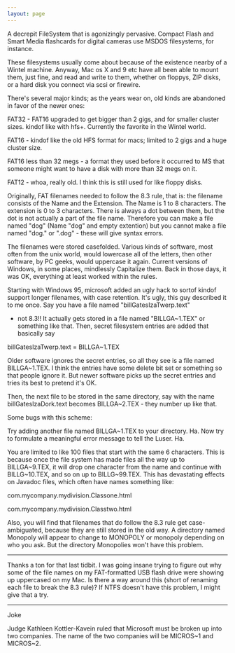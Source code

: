 ```yaml
---
layout: page
---
```




A decrepit FileSystem that is agonizingly pervasive.
Compact Flash and Smart Media flashcards for digital cameras use MSDOS filesystems, for instance.

These filesystems usually come about because of the existence nearby of a Wintel machine.
Anyway, Mac os X and 9 etc have all been able to mount them, just fine, and read and write to them,
whether on floppys, ZIP disks, or a hard disk you connect via scsi or firewire. 

There's several major kinds; as the years wear on, old kinds are abandoned in favor of the newer ones:

FAT32 - FAT16 upgraded to get bigger than 2 gigs, and for smaller cluster sizes.  kindof like with hfs+.
Currently the favorite in the Wintel world.

FAT16 - kindof like the old HFS format for macs; limited to 2 gigs and a huge cluster size.

FAT16 less than 32 megs - a format they used before it occurred to MS that someone might want to have a disk with more than 32 megs on it.

FAT12 - whoa, really old.  I think this is still used for like floppy disks.

Originally, FAT filenames needed to follow the 8.3 rule, that is: the filename consists of the Name and the
Extension.  The Name is 1 to 8 characters.  The extension is 0 to 3 characters.  There is always a
dot between them, but the dot is not actually a part of the file name. Therefore you can make a file named "dog" (Name "dog" and empty extention) but you cannot make a file named "dog." or ".dog" - these will give syntax errors.

The filenames were stored casefolded.  Various kinds of software, most often from the unix world,
would lowercase all of the letters, then other software, by PC geeks, would uppercase it again.
Current versions of Windows, in some places, mindlessly Capitalize them.
Back in those days, it was OK, everything at least worked within the rules.

Starting with Windows 95, microsoft added an ugly hack to sortof kindof support longer filenames, with case retention.  It's ugly, this guy described it to me once.  Say you have a file named "billGatesIzaTwerp.text"
- not 8.3!!  It actually gets stored in a file named "BILLGA~1.TEX" or something like that.  Then,
secret filesystem entries are added that basically say

billGatesIzaTwerp.text = BILLGA~1.TEX

Older software ignores the secret entries, so all they see is a file named BILLGA~1.TEX.
I think the entries have some delete bit set or something so that people ignore it.
But newer software picks up the secret entries and tries its best to pretend it's OK.

Then, the next file to be stored in the same directory, say with the name billGatesIzaDork.text
becomes BILLGA~2.TEX - they number up like that.

Some bugs with this scheme:

Try adding another file named BILLGA~1.TEX to your directory.  Ha.
Now try to formulate a meaningful error message to tell the Luser.  Ha.

You are limited to like 100 files that start with the same 6 characters.
This is because once the file system has made files all the way up to BILLGA~9.TEX, it will drop one character from the name and continue with BILLG~10.TEX, and so on up to BILLG~99.TEX.
This has devastating effects on Javadoc files, which often have names something like:

com.mycompany.mydivision.Classone.html

com.mycompany.mydivision.Classtwo.html

Also, you will find that filenames that do follow the 8.3 rule get case-ambiguated,
because they are still stored in the old way.
A directory named Monopoly will appear to change to MONOPOLY or monopoly
depending on who you ask.  But the directory Monopolies won't have this problem.

----

Thanks a ton for that last tidbit. I was going insane trying to figure out why some of the file names on my FAT-formatted USB flash drive were showing up uppercased on my Mac. Is there a way around this (short of renaming each file to break the 8.3 rule)? If NTFS doesn't have this problem, I might give that a try.

----

Joke

Judge Kathleen Kottler-Kavein ruled that Microsoft must be broken up into two companies.
The name of the two companies will be MICROS~1 and MICROS~2.
